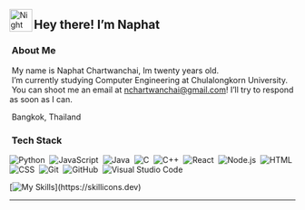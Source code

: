 <p><img alt="Night Coding" src="./assets/Hand%20Wave.gif" width="40" align="left"></p><h2>Hey there! I’m Naphat</h2><p></p>
<!-- ## 👋 &nbsp;Hey there! I'm Aditya -->
<h3 id="-about-me"> &nbsp;About Me</h3>
<p> &nbsp;My name is Naphat Chartwanchai, Im twenty years old.<br>
 &nbsp;I’m currently studying Computer Engineering at Chulalongkorn University.<br>
 &nbsp;You can shoot me an email at <a href="mailto:nchartwanchai@gmail.com">nchartwanchai@gmail.com</a>! I’ll try to respond as soon as I can.<br>

  &nbsp;Bangkok, Thailand<br>
  
<h3 id="-tech-stack"> &nbsp;Tech Stack</h3>
<p><img src="https://img.shields.io/badge/-Python-05122A?style=flat&amp;logo=python" alt="Python">&nbsp;
<img src="https://img.shields.io/badge/-JavaScript-05122A?style=flat&amp;logo=javascript" alt="JavaScript">&nbsp;
<img src="https://img.shields.io/badge/-Java-05122A?style=flat&amp;logo=Java&amp;logoColor=FFA518" alt="Java">&nbsp;
<img src="https://img.shields.io/badge/-C-05122A?style=flat&amp;logo=C&amp;logoColor=A8B9CC" alt="C">&nbsp;
<img src="https://img.shields.io/badge/-C++-05122A?style=flat&amp;logo=C%2B%2B&amp;logoColor=00599C" alt="C++">&nbsp;
<img src="https://img.shields.io/badge/-React-05122A?style=flat&amp;logo=react" alt="React">&nbsp;
<img src="https://img.shields.io/badge/-Node.js-05122A?style=flat&amp;logo=node.js" alt="Node.js">&nbsp;
<img src="https://img.shields.io/badge/-HTML-05122A?style=flat&amp;logo=HTML5" alt="HTML">&nbsp;
<img src="https://img.shields.io/badge/-CSS-05122A?style=flat&amp;logo=CSS3&amp;logoColor=1572B6" alt="CSS">&nbsp;
<img src="https://img.shields.io/badge/-Git-05122A?style=flat&amp;logo=git" alt="Git">&nbsp;
<img src="https://img.shields.io/badge/-GitHub-05122A?style=flat&amp;logo=github" alt="GitHub">&nbsp;
<img src="https://img.shields.io/badge/-Visual%20Studio%20Code-05122A?style=flat&amp;logo=visual-studio-code&amp;logoColor=007ACC" alt="Visual Studio Code">&nbsp;

[![My Skills](https://skillicons.dev/icons?i=js,html,css,cpp,dotnet,git,gitlab,java,maven,mongodb,mysql,nextjs,nodejs,npm,postman,postgres,py,react,spring,ts,ubuntu,)](https://skillicons.dev)

<hr>
